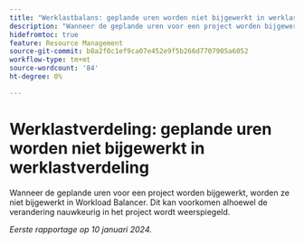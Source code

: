 ```yaml
---
title: "Werklastbalans: geplande uren worden niet bijgewerkt in werklastbalans"
description: "Wanneer de geplande uren voor een project worden bijgewerkt, worden ze niet bijgewerkt in Workload Balancer. Dit kan voorkomen alhoewel de verandering nauwkeurig in het project wordt weerspiegeld."
hidefromtoc: true
feature: Resource Management
source-git-commit: b8a2f0c1ef9ca07e452e9f5b266d7707905a6052
workflow-type: tm+mt
source-wordcount: '84'
ht-degree: 0%

---
```



# Werklastverdeling: geplande uren worden niet bijgewerkt in werklastverdeling

Wanneer de geplande uren voor een project worden bijgewerkt, worden ze niet bijgewerkt in Workload Balancer. Dit kan voorkomen alhoewel de verandering nauwkeurig in het project wordt weerspiegeld.

_Eerste rapportage op 10 januari 2024._
